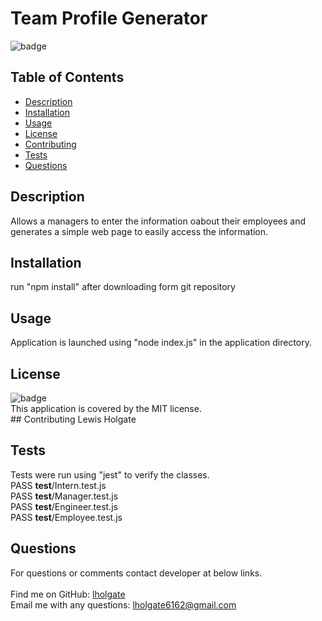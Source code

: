 # Team Profile Generator
![badge](https://img.shields.io/badge/license-MIT-brightgreen)
## Table of Contents 
- [Description](#description) 
- [Installation](#installation) 
- [Usage](#usage) 
- [License](#license) 
- [Contributing](#contributing) 
- [Tests](#tests) 
- [Questions](#questions) 
## Description 
Allows a managers to enter the information oabout their employees and generates a simple web page to easily access the information. <br /> 
## Installation 
run "npm install" after downloading form git repository <br /> 
## Usage 
Application is launched using "node index.js" in the application directory. <br />
## License 
![badge](https://img.shields.io/badge/license-MIT-brightgreen)
<br />This application is covered by the MIT license.
<br />## Contributing 
Lewis Holgate <br /> 
## Tests 
Tests were run using "jest" to verify the classes. <br />
 PASS  __test__/Intern.test.js <br />
PASS  __test__/Manager.test.js <br />
PASS  __test__/Engineer.test.js <br />
PASS  __test__/Employee.test.js <br />
## Questions 
For questions or comments contact developer at below links. <br /> 
<br />Find me on GitHub: [lholgate](https://github.com/lholgate)<br />
Email me with any questions: lholgate6162@gmail.com<br />

